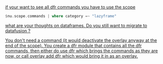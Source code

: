 
[if your want to see all dfr commands you have to use the scope](https://discord.com/channels/601130461678272522/683070703716925568/985489091179188284)

```rust
$nu.scope.commands | where category =~ "lazyframe"
```

[what are your thoughts on dataframes. Do you still want to migrate to datafusion ?](https://discord.com/channels/601130461678272522/683070703716925568/982368444269862972)

[You don't need a command (it would deactivate the overlay anyway at the end of the scope). You create a dfr module that contains all the dfr commands, then either do use dfr which brings the commands as they are now, or call overlay add dfr which would bring it in as an overlay.](https://discord.com/channels/601130461678272522/683070703716925568/982401998299201576)
